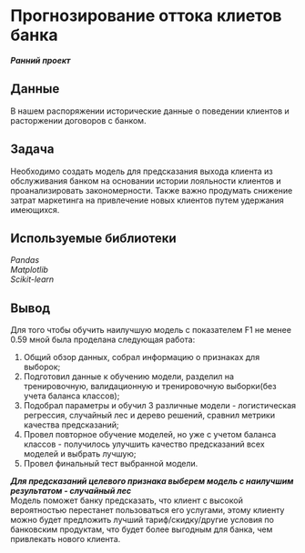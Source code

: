# Прогнозирование оттока клиетов банка
***Ранний проект***

## Данные

В нашем распоряжении исторические данные о поведении клиентов и расторжении договоров с банком.

## Задача

Необходимо создать модель для предсказания выхода клиента из обслуживания банком на основании истории лояльности клиентов и проанализировать закономерности. Также важно продумать снижение затрат маркетинга на привлечение новых клиентов путем удержания имеющихся.

## Используемые библиотеки

*Pandas* <br>
*Matplotlib* <br>
*Scikit-learn* <br>

## Вывод

Для того чтобы обучить наилучшую модель с показателем F1 не менее 0.59 мной была проделана следующая работа:<br>
1. Общий обзор данных, собрал информацию о признаках для выборок;<br>
2. Подготовил данные к обучению модели, разделил на тренировочную, валидационную и тренировочную выборки(без учета баланса классов);<br>
3. Подобрал параметры и обучил 3 различные модели - логистическая регрессия, случайный лес и дерево решений, сравнил метрики качества предсказаний;<br>
4. Провел повторное обучение моделей, но уже с учетом баланса классов - получилось улучшить качество предсказаний всех моделей и выбрать лучшую;<br>
5. Провел финальный тест выбранной модели.

***Для предсказаний целевого признака выберем модель с наилучшим результатом - случайный лес***<br>
Модель поможет банку предсказать, что клиент с высокой вероятностью перестанет пользоваться его услугами, этому клиенту можно будет предложить лучший тариф/скидку/другие условия по банковским продуктам, что будет более выгодным для банка, чем привлекать нового клиента.
